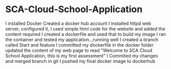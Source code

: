 # SCA-Cloud-School-Application

I installed Docker
Created a docker hub account
I installed httpd web server, configured it, I used simple html code for the website and added the content required
I created a dockerfile and used that to build my image
I ran the container and tested my application...running well
I created a branch called Start and feature
I committed my dockerfile in the docker folder
updated the content of my web page to read "Welcome to SCA  Cloud School Application, this is my first assessment"
I Commited my changes and merged branch in git
I pushed my final docker image to dockerhub
